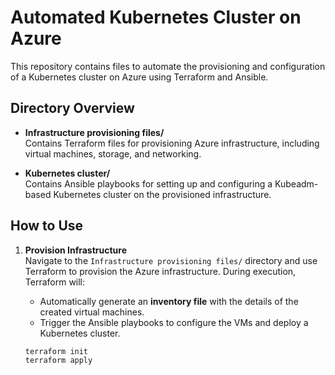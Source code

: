 # Automated Kubernetes Cluster on Azure  

This repository contains files to automate the provisioning and configuration of a Kubernetes cluster on Azure using Terraform and Ansible.  

## Directory Overview  

- **Infrastructure provisioning files/**  
  Contains Terraform files for provisioning Azure infrastructure, including virtual machines, storage, and networking.  

- **Kubernetes cluster/**  
  Contains Ansible playbooks for setting up and configuring a Kubeadm-based Kubernetes cluster on the provisioned infrastructure.  

## How to Use  

1. **Provision Infrastructure**  
   Navigate to the `Infrastructure provisioning files/` directory and use Terraform to provision the Azure infrastructure. During execution, Terraform will:  
   - Automatically generate an **inventory file** with the details of the created virtual machines.  
   - Trigger the Ansible playbooks to configure the VMs and deploy a Kubernetes cluster.  

   ```bash
   terraform init  
   terraform apply  
